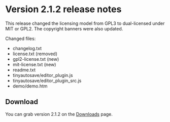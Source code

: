 # Version 2.1.2 release notes #

This release changed the licensing model from GPL3 to dual-licensed under MIT or GPL2.  The copyright banners were also updated.

Changed files:

  * changelog.txt
  * license.txt (removed)
  * gpl2-license.txt (new)
  * mit-license.txt (new)
  * readme.txt
  * tinyautosave/editor\_plugin.js
  * tinyautosave/editor\_plugin\_src.js
  * demo/demo.htm

## Download ##

You can grab version 2.1.2 on the [Downloads](http://code.google.com/p/tinyautosave/downloads/list) page.